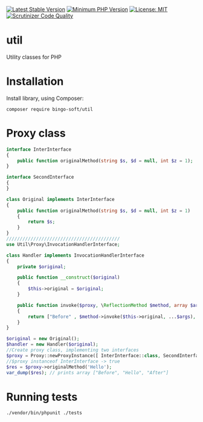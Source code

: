 [![Latest Stable Version](https://poser.pugx.org/bingo-soft/util/v/stable.png)](https://packagist.org/packages/bingo-soft/util)
[![Minimum PHP Version](https://img.shields.io/badge/php-%3E%3D%207.4-8892BF.svg)](https://php.net/)
[![License: MIT](https://img.shields.io/badge/License-MIT-green.svg)](https://opensource.org/licenses/MIT)
[![Scrutinizer Code Quality](https://scrutinizer-ci.com/g/bingo-soft/util/badges/quality-score.png?b=main)](https://scrutinizer-ci.com/g/bingo-soft/util/?branch=main)

# util

Utility classes for PHP


# Installation

Install library, using Composer:

```
composer require bingo-soft/util
```

# Proxy class

```php
interface InterInterface
{
    public function originalMethod(string $s, $d = null, int $z = 1);
}

interface SecondInterface
{
}

class Original implements InterInterface
{
    public function originalMethod(string $s, $d = null, int $z = 1)
    {
        return $s;
    }
}
//////////////////////////////////////////
use Util\Proxy\InvocationHandlerInterface;

class Handler implements InvocationHandlerInterface
{
    private $original;

    public function __construct($original)
    {
        $this->original = $original;
    }

    public function invoke($proxy, \ReflectionMethod $method, array $args)
    {
        return ["Before" , $method->invoke($this->original, ...$args), "After"];
    }
}

$original = new Original();
$handler = new Handler($original);
//Create proxy class, implementing two interfaces
$proxy = Proxy::newProxyInstance([ InterInterface::class, SecondInterface::class ], $handler);
//$proxy instanceof InterInterface -> true
$res = $proxy->originalMethod('Hello');
var_dump($res); // prints array ["Before", "Hello", "After"]
```

# Running tests

```
./vendor/bin/phpunit ./tests
```
